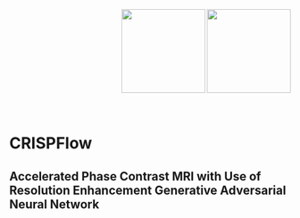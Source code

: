 <img src='imgs/Subject_000.gif' align="right" width=150>
<img src='imgs/Subject_000.gif' align="right" width=150>

<br><br><br><br><br><br><br><br><br><br>

# CRISPFlow

## Accelerated Phase Contrast MRI with Use of Resolution Enhancement Generative Adversarial Neural Network  



